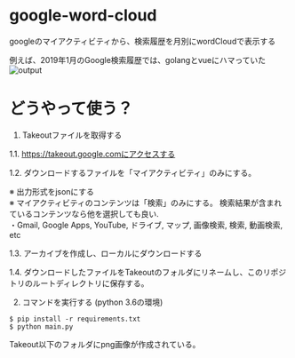 # google-word-cloud

googleのマイアクティビティから、検索履歴を月別にwordCloudで表示する

例えば、2019年1月のGoogle検索履歴では、golangとvueにハマっていた  
![output](https://res.cloudinary.com/silverbirder/image/upload/v1551595196/google-word-cloud/%E3%83%9E%E3%82%A4%E3%82%A2%E3%82%AF%E3%83%86%E3%82%A3%E3%83%92%E3%82%99%E3%83%86%E3%82%A3.json.201901.json.txt.png)

# どうやって使う？

1. Takeoutファイルを取得する

1.1. https://takeout.google.comにアクセスする  

1.2. ダウンロードするファイルを「マイアクティビティ」のみにする。  

※ 出力形式をjsonにする  
※ マイアクティビティのコンテンツは「検索」のみにする。
検索結果が含まれているコンテンツなら他を選択しても良い.   
・Gmail, Google Apps, YouTube, ドライブ, マップ, 画像検索, 検索, 動画検索, etc  

1.3. アーカイブを作成し、ローカルにダウンロードする  

1.4. ダウンロードしたファイルをTakeoutのフォルダにリネームし、このリポジトリのルートディレクトリに保存する。  

2. コマンドを実行する (python 3.6の環境)

```
$ pip install -r requirements.txt
$ python main.py
```

Takeout以下のフォルダにpng画像が作成されている。
